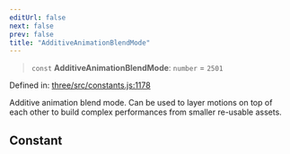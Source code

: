 ```yaml
---
editUrl: false
next: false
prev: false
title: "AdditiveAnimationBlendMode"
---
```


> `const` **AdditiveAnimationBlendMode**: `number` = `2501`

Defined in: [three/src/constants.js:1178](https://github.com/DefinitelyMaybe/three-i18n/blob/fa57b79433d1c349ffb23a78727299c8d4190136/three/src/constants.js#L1178)

Additive animation blend mode. Can be used to layer motions on top of
each other to build complex performances from smaller re-usable assets.

## Constant
